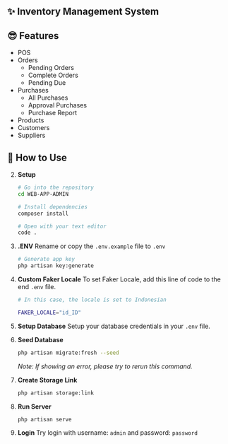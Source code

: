 ## ✨ Inventory Management System

## 😎 Features

-   POS
-   Orders
    -   Pending Orders
    -   Complete Orders
    -   Pending Due
-   Purchases
    -   All Purchases
    -   Approval Purchases
    -   Purchase Report
-   Products
-   Customers
-   Suppliers

## 🚀 How to Use

2. **Setup**

    ```bash
    # Go into the repository
    cd WEB-APP-ADMIN

    # Install dependencies
    composer install

    # Open with your text editor
    code .
    ```

3. **.ENV**
   Rename or copy the `.env.example` file to `.env`
    ```bash
    # Generate app key
    php artisan key:generate
    ```
4. **Custom Faker Locale**
   To set Faker Locale, add this line of code to the end `.env` file.

    ```bash
    # In this case, the locale is set to Indonesian

    FAKER_LOCALE="id_ID"
    ```

5. **Setup Database**
   Setup your database credentials in your `.env` file.

6. **Seed Database**

    ```bash
    php artisan migrate:fresh --seed
    ```

    _Note: If showing an error, please try to rerun this command._

7. **Create Storage Link**

    ```bash
    php artisan storage:link
    ```

8. **Run Server**

    ```bash
    php artisan serve
    ```

9. **Login**
   Try login with username: `admin` and password: `password`
